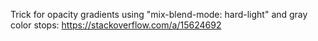 Trick for opacity gradients using "mix-blend-mode: hard-light" and gray color stops:
https://stackoverflow.com/a/15624692

